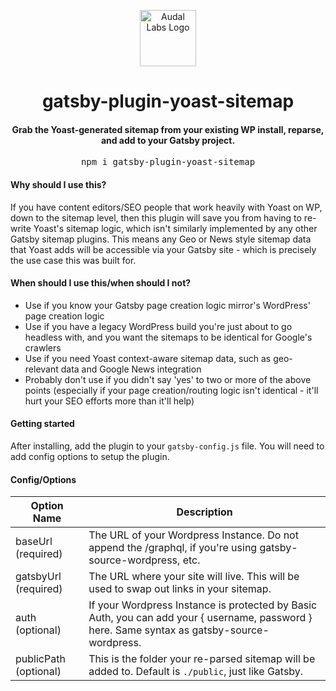 <p align="center">
  <a href="http://www.audallabs.com">
    <img alt="Audal Labs Logo" src="https://static.audallabs.com/logodark.png" width="90" />
  </a>
</p>

<h1 align="center">gatsby-plugin-yoast-sitemap</h1>

<h4 align="center">Grab the Yoast-generated sitemap from your existing WP install, reparse, and add to your Gatsby project.</h4>

<pre align="center">npm i gatsby-plugin-yoast-sitemap</pre>

#### Why should I use this?
If you have content editors/SEO people that work heavily with Yoast on WP, down to the sitemap level, then this plugin will save you from having to re-write Yoast's sitemap logic, which isn't similarly implemented by any other Gatsby sitemap plugins. This means any Geo or News style sitemap data that Yoast adds will be accessible via your Gatsby site - which is precisely the use case this was built for.

#### When should I use this/when should I not?
- Use if you know your Gatsby page creation logic mirror's WordPress' page creation logic
- Use if you have a legacy WordPress build you're just about to go headless with, and you want the sitemaps to be identical for Google's crawlers
- Use if you need Yoast context-aware sitemap data, such as geo-relevant data and Google News integration
- Probably don't use if you didn't say 'yes' to two or more of the above points (especially if your page creation/routing logic isn't identical - it'll hurt your SEO efforts more than it'll help)

#### Getting started
After installing, add the plugin to your `gatsby-config.js` file. You will need to add config options to setup the plugin.

#### Config/Options
| Option Name             | Description                                                                                                                                                                                                                                                                                                                                                                                                                                                                  
|-----------------------------|-------------------------------------------------------------------------------------------------------------------
| baseUrl (required)       | The URL of your Wordpress Instance. Do not append the /graphql, if you're using gatsby-source-wordpress, etc.                          
| gatsbyUrl (required) | The URL where your site will live. This will be used to swap out links in your sitemap.                 
| auth (optional)     | If your Wordpress Instance is protected by Basic Auth, you can add your { username, password } here. Same syntax as gatsby-source-wordpress.                                                                                                                                                                                                                                                                                                                        
| publicPath (optional)     | This is the folder your re-parsed sitemap will be added to. Default is `./public`, just like Gatsby.                                                                                                                                                                                                                                                                                                   
